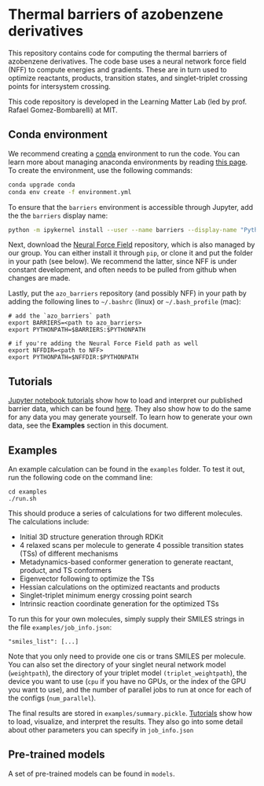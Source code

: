 # Thermal barriers of azobenzene derivatives

This repository contains code for computing the thermal barriers of azobenzene derivatives. The code base uses a neural network force field (NFF) to compute energies and gradients. These are in turn used to optimize reactants, products, transition states, and singlet-triplet crossing points for intersystem crossing.

This code repository is developed in the Learning Matter Lab (led by prof. Rafael Gomez-Bombarelli) at MIT.

## Conda environment

We recommend creating a [conda](https://conda.io/docs/index.html) environment to run the code. You can learn more about managing anaconda environments by reading [this page](http://conda.pydata.org/). To create the environment, use the following commands:

```bash
conda upgrade conda
conda env create -f environment.yml
```

To ensure that the `barriers` environment is accessible through Jupyter, add the the `barriers` display name:
```bash
python -m ipykernel install --user --name barriers --display-name "Python [conda env:barriers"]
```

Next, download the [Neural Force Field](https://github.com/learningmatter-mit/NeuralForceField) repository, which is also managed by our group. You can either install it through `pip`, or clone it and put the folder in your path (see below). We recommend the latter, since NFF is under constant development, and often needs to be pulled from github when changes are made.

Lastly, put the `azo_barriers` repository (and possibly NFF) in your path by adding the following lines to `~/.bashrc` (linux) or `~/.bash_profile` (mac):

```
# add the `azo_barriers` path
export BARRIERS=<path to azo_barriers>
export PYTHONPATH=$BARRIERS:$PYTHONPATH

# if you're adding the Neural Force Field path as well
export NFFDIR=<path to NFF>
export PYTHONPATH=$NFFDIR:$PYTHONPATH
```
## Tutorials
[Jupyter notebook tutorials](https://github.com/learningmatter-mit/azo_barriers/tree/main/tutorials) show how to load and interpret our published barrier data, which can be found [here](https://doi.org/10.18126/unc8-336t). They also show how to do the same for any data you may generate yourself. To learn how to generate your own data, see the **Examples** section in this document.

## Examples

An example calculation can be found in the `examples` folder. To test it out, run the following code on the command line:
```
cd examples
./run.sh
```
This should produce a series of calculations for two different molecules. The calculations include:
- Initial 3D structure generation through RDKit
- 4 relaxed scans per molecule to generate 4 possible transition states (TSs) of different mechanisms
- Metadynamics-based conformer generation to generate reactant, product, and TS conformers 
- Eigenvector following to optimize the TSs
- Hessian calculations on the optimized reactants and products
- Singlet-triplet minimum energy crossing point search
- Intrinsic reaction coordinate generation for the optimized TSs

To run this for your own molecules, simply supply their SMILES strings in the file `examples/job_info.json`:
```
"smiles_list": [...]
````
Note that you only need to provide one cis or trans SMILES per molecule. You can also set the directory of your singlet neural network model (`weightpath`), the directory of your triplet model `(triplet_weightpath`), the device you want to use (`cpu` if you have no GPUs, or the index of the GPU you want to use), and the number of parallel jobs to run at once for each of the configs (`num_parallel`).

The final results are stored in `examples/summary.pickle`. [Tutorials](https://github.com/learningmatter-mit/azo_barriers/tree/main/tutorials) show how to load, visualize, and interpret the results. They also go into some detail about other parameters you can specify in `job_info.json`

## Pre-trained models
A set of pre-trained models can be found in `models`.
